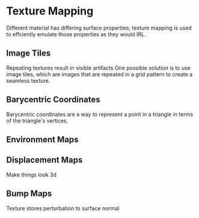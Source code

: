 # Texture Mapping
Different material has differing surface properties; texture mapping is used to effciently emulate those properties as they would IRL.

## Image Tiles
Repeating textures result in visible artifacts
One possible solution is to use image tiles, which are images that are repeated in a grid pattern to create a seamless texture.

## Barycentric Coordinates
Barycentric coordinates are a way to represent a point in a triangle in terms of the triangle's vertices.

## Environment Maps

## Displacement Maps
Make things look 3d

## Bump Maps
Texture stores perturbation to surface normal
